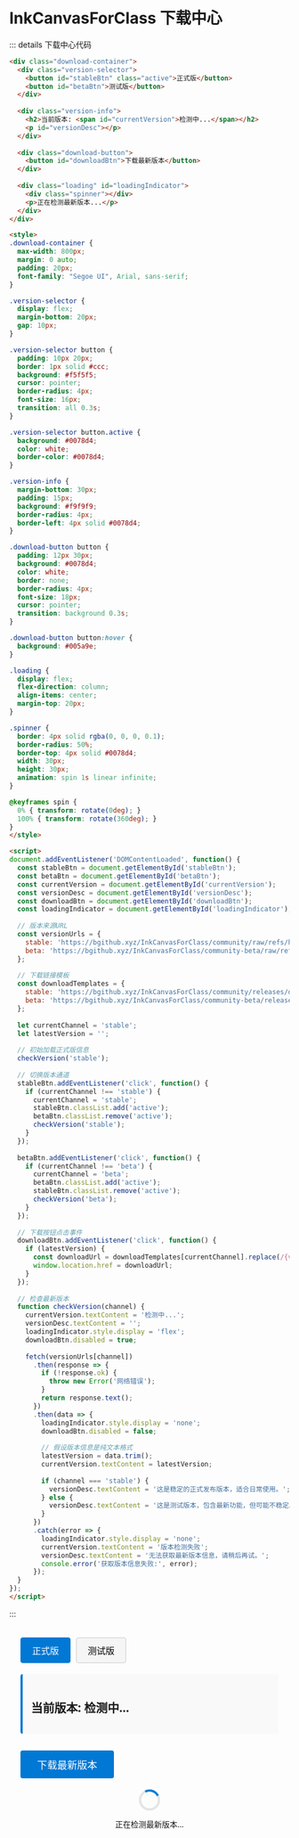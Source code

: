 # InkCanvasForClass 下载中心

::: details 下载中心代码
```html
<div class="download-container">
  <div class="version-selector">
    <button id="stableBtn" class="active">正式版</button>
    <button id="betaBtn">测试版</button>
  </div>
  
  <div class="version-info">
    <h2>当前版本: <span id="currentVersion">检测中...</span></h2>
    <p id="versionDesc"></p>
  </div>
  
  <div class="download-button">
    <button id="downloadBtn">下载最新版本</button>
  </div>
  
  <div class="loading" id="loadingIndicator">
    <div class="spinner"></div>
    <p>正在检测最新版本...</p>
  </div>
</div>

<style>
.download-container {
  max-width: 800px;
  margin: 0 auto;
  padding: 20px;
  font-family: "Segoe UI", Arial, sans-serif;
}

.version-selector {
  display: flex;
  margin-bottom: 20px;
  gap: 10px;
}

.version-selector button {
  padding: 10px 20px;
  border: 1px solid #ccc;
  background: #f5f5f5;
  cursor: pointer;
  border-radius: 4px;
  font-size: 16px;
  transition: all 0.3s;
}

.version-selector button.active {
  background: #0078d4;
  color: white;
  border-color: #0078d4;
}

.version-info {
  margin-bottom: 30px;
  padding: 15px;
  background: #f9f9f9;
  border-radius: 4px;
  border-left: 4px solid #0078d4;
}

.download-button button {
  padding: 12px 30px;
  background: #0078d4;
  color: white;
  border: none;
  border-radius: 4px;
  font-size: 18px;
  cursor: pointer;
  transition: background 0.3s;
}

.download-button button:hover {
  background: #005a9e;
}

.loading {
  display: flex;
  flex-direction: column;
  align-items: center;
  margin-top: 20px;
}

.spinner {
  border: 4px solid rgba(0, 0, 0, 0.1);
  border-radius: 50%;
  border-top: 4px solid #0078d4;
  width: 30px;
  height: 30px;
  animation: spin 1s linear infinite;
}

@keyframes spin {
  0% { transform: rotate(0deg); }
  100% { transform: rotate(360deg); }
}
</style>

<script>
document.addEventListener('DOMContentLoaded', function() {
  const stableBtn = document.getElementById('stableBtn');
  const betaBtn = document.getElementById('betaBtn');
  const currentVersion = document.getElementById('currentVersion');
  const versionDesc = document.getElementById('versionDesc');
  const downloadBtn = document.getElementById('downloadBtn');
  const loadingIndicator = document.getElementById('loadingIndicator');
  
  // 版本来源URL
  const versionUrls = {
    stable: 'https://bgithub.xyz/InkCanvasForClass/community/raw/refs/heads/main/AutomaticUpdateVersionControl.txt',
    beta: 'https://bgithub.xyz/InkCanvasForClass/community-beta/raw/refs/heads/main/AutomaticUpdateVersionControl.txt'
  };
  
  // 下载链接模板
  const downloadTemplates = {
    stable: 'https://bgithub.xyz/InkCanvasForClass/community/releases/download/{version}/InkCanvasForClass.CE.{version}.zip',
    beta: 'https://bgithub.xyz/InkCanvasForClass/community-beta/releases/download/{version}/InkCanvasForClass.CE.{version}.zip'
  };
  
  let currentChannel = 'stable';
  let latestVersion = '';
  
  // 初始加载正式版信息
  checkVersion('stable');
  
  // 切换版本通道
  stableBtn.addEventListener('click', function() {
    if (currentChannel !== 'stable') {
      currentChannel = 'stable';
      stableBtn.classList.add('active');
      betaBtn.classList.remove('active');
      checkVersion('stable');
    }
  });
  
  betaBtn.addEventListener('click', function() {
    if (currentChannel !== 'beta') {
      currentChannel = 'beta';
      betaBtn.classList.add('active');
      stableBtn.classList.remove('active');
      checkVersion('beta');
    }
  });
  
  // 下载按钮点击事件
  downloadBtn.addEventListener('click', function() {
    if (latestVersion) {
      const downloadUrl = downloadTemplates[currentChannel].replace(/{version}/g, latestVersion);
      window.location.href = downloadUrl;
    }
  });
  
  // 检查最新版本
  function checkVersion(channel) {
    currentVersion.textContent = '检测中...';
    versionDesc.textContent = '';
    loadingIndicator.style.display = 'flex';
    downloadBtn.disabled = true;
    
    fetch(versionUrls[channel])
      .then(response => {
        if (!response.ok) {
          throw new Error('网络错误');
        }
        return response.text();
      })
      .then(data => {
        loadingIndicator.style.display = 'none';
        downloadBtn.disabled = false;
        
        // 假设版本信息是纯文本格式
        latestVersion = data.trim();
        currentVersion.textContent = latestVersion;
        
        if (channel === 'stable') {
          versionDesc.textContent = '这是稳定的正式发布版本，适合日常使用。';
        } else {
          versionDesc.textContent = '这是测试版本，包含最新功能，但可能不稳定。';
        }
      })
      .catch(error => {
        loadingIndicator.style.display = 'none';
        currentVersion.textContent = '版本检测失败';
        versionDesc.textContent = '无法获取最新版本信息，请稍后再试。';
        console.error('获取版本信息失败:', error);
      });
  }
});
</script>
```
:::

<div class="download-container">
  <div class="version-selector">
    <button id="stableBtn" class="active">正式版</button>
    <button id="betaBtn">测试版</button>
  </div>
  
  <div class="version-info">
    <h2>当前版本: <span id="currentVersion">检测中...</span></h2>
    <p id="versionDesc"></p>
  </div>
  
  <div class="download-button">
    <button id="downloadBtn">下载最新版本</button>
  </div>
  
  <div class="loading" id="loadingIndicator">
    <div class="spinner"></div>
    <p>正在检测最新版本...</p>
  </div>
</div>

<script>
(function() {
  if (typeof window === 'undefined') return;
  
  window.addEventListener('load', function() {
    const stableBtn = document.getElementById('stableBtn');
    const betaBtn = document.getElementById('betaBtn');
    const currentVersion = document.getElementById('currentVersion');
    const versionDesc = document.getElementById('versionDesc');
    const downloadBtn = document.getElementById('downloadBtn');
    const loadingIndicator = document.getElementById('loadingIndicator');
    
    if (!stableBtn || !betaBtn || !currentVersion || !versionDesc || !downloadBtn || !loadingIndicator) {
      console.error('无法找到必要的DOM元素');
      return;
    }
    
    // 版本来源URL
    const versionUrls = {
      stable: 'https://bgithub.xyz/InkCanvasForClass/community/raw/refs/heads/main/AutomaticUpdateVersionControl.txt',
      beta: 'https://bgithub.xyz/InkCanvasForClass/community-beta/raw/refs/heads/main/AutomaticUpdateVersionControl.txt'
    };
    
    // 下载链接模板
    const downloadTemplates = {
      stable: 'https://bgithub.xyz/InkCanvasForClass/community/releases/download/{version}/InkCanvasForClass.CE.{version}.zip',
      beta: 'https://bgithub.xyz/InkCanvasForClass/community-beta/releases/download/{version}/InkCanvasForClass.CE.{version}.zip'
    };
    
    let currentChannel = 'stable';
    let latestVersion = '';
    
    // 初始加载正式版信息
    checkVersion('stable');
    
    // 切换版本通道
    stableBtn.addEventListener('click', function() {
      if (currentChannel !== 'stable') {
        currentChannel = 'stable';
        stableBtn.classList.add('active');
        betaBtn.classList.remove('active');
        checkVersion('stable');
      }
    });
    
    betaBtn.addEventListener('click', function() {
      if (currentChannel !== 'beta') {
        currentChannel = 'beta';
        betaBtn.classList.add('active');
        stableBtn.classList.remove('active');
        checkVersion('beta');
      }
    });
    
    // 下载按钮点击事件
    downloadBtn.addEventListener('click', function() {
      if (latestVersion) {
        const downloadUrl = downloadTemplates[currentChannel].replace(/{version}/g, latestVersion);
        window.location.href = downloadUrl;
      }
    });
    
    // 检查最新版本
    function checkVersion(channel) {
      currentVersion.textContent = '检测中...';
      versionDesc.textContent = '';
      loadingIndicator.style.display = 'flex';
      downloadBtn.disabled = true;
      
      fetch(versionUrls[channel])
        .then(response => {
          if (!response.ok) {
            throw new Error('网络错误');
          }
          return response.text();
        })
        .then(data => {
          loadingIndicator.style.display = 'none';
          downloadBtn.disabled = false;
          
          // 假设版本信息是纯文本格式
          latestVersion = data.trim();
          currentVersion.textContent = latestVersion;
          
          if (channel === 'stable') {
            versionDesc.textContent = '这是稳定的正式发布版本，适合日常使用。';
          } else {
            versionDesc.textContent = '这是测试版本，包含最新功能，但可能不稳定。';
          }
        })
        .catch(error => {
          loadingIndicator.style.display = 'none';
          currentVersion.textContent = '版本检测失败';
          versionDesc.textContent = '无法获取最新版本信息，请稍后再试。';
          console.error('获取版本信息失败:', error);
        });
    }
  });
})();
</script>

<style>
.download-container {
  max-width: 800px;
  margin: 0 auto;
  padding: 20px;
  font-family: "Segoe UI", Arial, sans-serif;
}

.version-selector {
  display: flex;
  margin-bottom: 20px;
  gap: 10px;
}

.version-selector button {
  padding: 10px 20px;
  border: 1px solid #ccc;
  background: #f5f5f5;
  cursor: pointer;
  border-radius: 4px;
  font-size: 16px;
  transition: all 0.3s;
}

.version-selector button.active {
  background: #0078d4;
  color: white;
  border-color: #0078d4;
}

.version-info {
  margin-bottom: 30px;
  padding: 15px;
  background: #f9f9f9;
  border-radius: 4px;
  border-left: 4px solid #0078d4;
}

.download-button button {
  padding: 12px 30px;
  background: #0078d4;
  color: white;
  border: none;
  border-radius: 4px;
  font-size: 18px;
  cursor: pointer;
  transition: background 0.3s;
}

.download-button button:hover {
  background: #005a9e;
}

.loading {
  display: flex;
  flex-direction: column;
  align-items: center;
  margin-top: 20px;
}

.spinner {
  border: 4px solid rgba(0, 0, 0, 0.1);
  border-radius: 50%;
  border-top: 4px solid #0078d4;
  width: 30px;
  height: 30px;
  animation: spin 1s linear infinite;
}

@keyframes spin {
  0% { transform: rotate(0deg); }
  100% { transform: rotate(360deg); }
}
</style>
